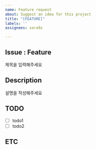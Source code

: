 ```yaml
---
name: Feature request
about: Suggest an idea for this project
title: "[FEATURE]"
labels: ''
assignees: sora9z

---
```


## Issue : Feature
제목을 입력해주세요
## Description
설명을 작성해주세요
## TODO
- [ ] todo1
- [ ] todo2
## ETC
